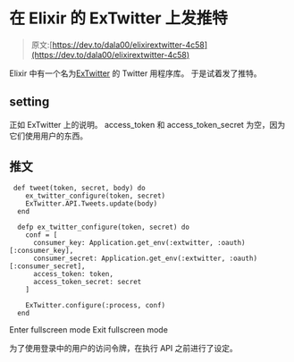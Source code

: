 # 在 Elixir 的 ExTwitter 上发推特

> 原文:[https://dev.to/dala00/elixirextwitter-4c58](https://dev.to/dala00/elixirextwitter-4c58)

Elixir 中有一个名为[ExTwitter](https://github.com/parroty/extwitter) 的 Twitter 用程序库。
于是试着发了推特。

## setting

正如 ExTwitter 上的说明。 access_token 和 access_token_secret 为空，因为它们使用用户的东西。

## 推文

```
 def tweet(token, secret, body) do
    ex_twitter_configure(token, secret)
    ExTwitter.API.Tweets.update(body)
  end

  defp ex_twitter_configure(token, secret) do
    conf = [
      consumer_key: Application.get_env(:extwitter, :oauth)[:consumer_key],
      consumer_secret: Application.get_env(:extwitter, :oauth)[:consumer_secret],
      access_token: token,
      access_token_secret: secret
    ]

    ExTwitter.configure(:process, conf)
  end 
```

Enter fullscreen mode Exit fullscreen mode

为了使用登录中的用户的访问令牌，在执行 API 之前进行了设定。